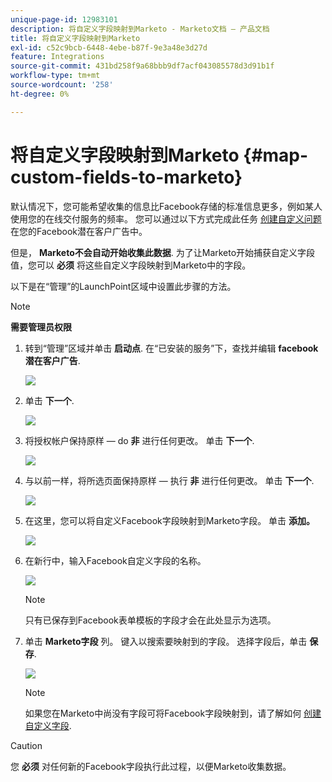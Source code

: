 ```yaml
---
unique-page-id: 12983101
description: 将自定义字段映射到Marketo - Marketo文档 — 产品文档
title: 将自定义字段映射到Marketo
exl-id: c52c9bcb-6448-4ebe-b87f-9e3a48e3d27d
feature: Integrations
source-git-commit: 431bd258f9a68bbb9df7acf043085578d3d91b1f
workflow-type: tm+mt
source-wordcount: '258'
ht-degree: 0%

---
```


# 将自定义字段映射到Marketo {#map-custom-fields-to-marketo}

默认情况下，您可能希望收集的信息比Facebook存储的标准信息更多，例如某人使用您的在线交付服务的频率。 您可以通过以下方式完成此任务 [创建自定义问题](https://www.facebook.com/business/help/774623835981457?helpref=uf_permalink) 在您的Facebook潜在客户广告中。

但是， **Marketo不会自动开始收集此数据**. 为了让Marketo开始捕获自定义字段值，您可以 **必须** 将这些自定义字段映射到Marketo中的字段。

以下是在“管理”的LaunchPoint区域中设置此步骤的方法。

>[!NOTE]
>
>**需要管理员权限**

1. 转到“管理”区域并单击 **启动点**. 在“已安装的服务”下，查找并编辑 **facebook潜在客户广告**.

   ![](assets/image2017-10-24-9-3a32-3a16.png)

1. 单击 **下一个**.

   ![](assets/image2017-10-24-14-3a55-3a13.png)

1. 将授权帐户保持原样 — do **非** 进行任何更改。 单击 **下一个**.

   ![](assets/image2017-10-24-14-3a56-3a48.png)

1. 与以前一样，将所选页面保持原样 — 执行 **非** 进行任何更改。 单击 **下一个**.

   ![](assets/image2017-10-24-15-3a0-3a54.png)

1. 在这里，您可以将自定义Facebook字段映射到Marketo字段。 单击 **添加。**

   ![](assets/image2017-10-24-9-3a33-3a49.png)

1. 在新行中，输入Facebook自定义字段的名称。

   ![](assets/image2017-10-24-9-3a37-3a3.png)

   >[!NOTE]
   >
   >只有已保存到Facebook表单模板的字段才会在此处显示为选项。

1. 单击 **Marketo字段** 列。 键入以搜索要映射到的字段。 选择字段后，单击 **保存**.

   ![](assets/image2017-10-24-11-3a16-3a42.png)

   >[!NOTE]
   >
   >如果您在Marketo中尚没有字段可将Facebook字段映射到，请了解如何 [创建自定义字段](/help/marketo/product-docs/administration/field-management/create-a-custom-field-in-marketo.md).

>[!CAUTION]
>
>您 **必须** 对任何新的Facebook字段执行此过程，以便Marketo收集数据。
